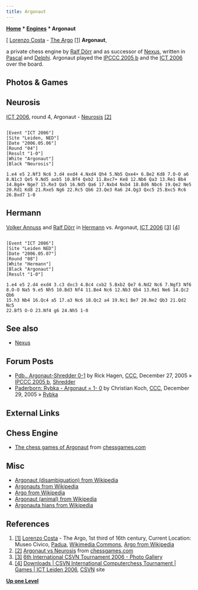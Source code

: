```yaml
---
title: Argonaut
---
```

**[Home](Home "Home") * [Engines](Engines "Engines") * Argonaut**

\[ [Lorenzo Costa](index.php?title=Category:Lorenzo_Costa&action=edit&redlink=1 "Category:Lorenzo Costa (page does not exist)") - [The Argo](https://en.wikipedia.org/wiki/Argo) <a id="cite-note-1" href="#cite-ref-1">[1]</a>
**Argonaut**,

a private chess engine by [Ralf Dörr](Ralf_D%C3%B6rr "Ralf Dörr") and as successor of [Nexus](Nexus "Nexus"), written in [Pascal](Pascal "Pascal") and [Delphi](Delphi "Delphi"). Argonaut played the [IPCCC 2005 b](IPCCC_2005_b "IPCCC 2005 b") and the [ICT 2006](ICT_2006 "ICT 2006") over the board.

## Photos & Games

## Neurosis

[ICT 2006](ICT_2006 "ICT 2006"), round 4, Argonaut - [Neurosis](Neurosis "Neurosis") <a id="cite-note-2" href="#cite-ref-2">[2]</a>

```

[Event "ICT 2006"]
[Site "Leiden, NED"]
[Date "2006.05.06"]
[Round "04"]
[Result "1-0"]
[White "Argonaut"]
[Black "Neurosis"]

1.e4 e5 2.Nf3 Nc6 3.d4 exd4 4.Nxd4 Qh4 5.Nb5 Qxe4+ 6.Be2 Kd8 7.O-O a6 
8.N1c3 Qe5 9.Nd5 axb5 10.Bf4 Qxb2 11.Bxc7+ Ke8 12.Nb6 Qa3 13.Re1 Bb4 
14.Bg4+ Nge7 15.Re3 Qa5 16.Nd5 Qa6 17.Nxb4 Nxb4 18.Bd6 Nbc6 19.Qe2 Ne5 
20.Rd1 Kd8 21.Rxe5 Ng6 22.Rc5 Qb6 23.Qe3 Ra6 24.Qg3 Qxc5 25.Bxc5 Rc6 
26.Bxd7 1-0

```

## Hermann

[](http://old.csvn.nl/gallery24.html)
[Volker Annuss](Volker_Annuss "Volker Annuss") and [Ralf Dörr](Ralf_D%C3%B6rr "Ralf Dörr") in [Hermann](Hermann "Hermann") vs. Argonaut, [ICT 2006](ICT_2006 "ICT 2006") <a id="cite-note-3" href="#cite-ref-3">[3]</a> <a id="cite-note-4" href="#cite-ref-4">[4]</a>

```

[Event "ICT 2006"]
[Site "Leiden NED"]
[Date "2006.05.07"]
[Round "08"]
[White "Hermann"]
[Black "Argonaut"]
[Result "1-0"]

1.e4 e5 2.d4 exd4 3.c3 dxc3 4.Bc4 cxb2 5.Bxb2 Qe7 6.Nd2 Nc6 7.Ngf3 Nf6
8.O-O Na5 9.e5 Nh5 10.Bd3 Nf4 11.Be4 Nc6 12.Nb3 Qb4 13.Re1 Ne6 14.Qc2 Qb6 
15.h3 Nb4 16.Qc4 a5 17.a3 Nc6 18.Qc2 a4 19.Nc1 Be7 20.Ne2 Qb3 21.Qd2 Nc5 
22.Bf5 O-O 23.Nf4 g6 24.Nh5 1-0

```

## See also

- [Nexus](Nexus "Nexus")

## Forum Posts

- [Pdb.. Argonaut-Shredder 0-1](https://www.stmintz.com/ccc/index.php?id=473976) by Rick Hagen, [CCC](CCC "CCC"), December 27, 2005 » [IPCCC 2005 b](IPCCC_2005_b "IPCCC 2005 b"), [Shredder](Shredder "Shredder")
- [Paderborn: Rybka - Argonaut = 1- 0](https://www.stmintz.com/ccc/index.php?id=474848) by Christian Koch, [CCC](CCC "CCC"), December 29, 2005 » [Rybka](Rybka "Rybka")

## External Links

## Chess Engine

- [The chess games of Argonaut](http://www.chessgames.com/perl/chessplayer?pid=100434) from [chessgames.com](http://www.chessgames.com/index.html)

## Misc

- [Argonaut (disambiguation) from Wikipedia](https://en.wikipedia.org/wiki/Argonaut_%28disambiguation%29)
- [Argonauts from Wikipedia](https://en.wikipedia.org/wiki/Argonauts)
- [Argo from Wikipedia](https://en.wikipedia.org/wiki/Argo)
- [Argonaut (animal) from Wikipedia](https://en.wikipedia.org/wiki/Argonaut_%28animal%29)
- [Argonauta hians from Wikipedia](https://en.wikipedia.org/wiki/Argonauta_hians)

## References

1. <a id="cite-ref-1" href="#cite-note-1">[1]</a> [Lorenzo Costa](index.php?title=Category:Lorenzo_Costa&action=edit&redlink=1 "Category:Lorenzo Costa (page does not exist)") - The Argo, 1st third of 16th century, Current Location: Museo Civico, [Padua](https://en.wikipedia.org/wiki/Padua), [Wikimedia Commons](https://en.wikipedia.org/wiki/Wikimedia_Commons), [Argo from Wikipedia](https://en.wikipedia.org/wiki/Argo)
1. <a id="cite-ref-2" href="#cite-note-2">[2]</a> [Argonaut vs Neurosis](http://www.chessgames.com/perl/chessgame?gid=1411202) from [chessgames.com](http://www.chessgames.com/index.html)
1. <a id="cite-ref-3" href="#cite-note-3">[3]</a> [6th International CSVN Tournament 2006 - Photo Gallery](http://old.csvn.nl/gallery24.html)
1. <a id="cite-ref-4" href="#cite-note-4">[4]</a> [Downloads | CSVN International Computerchess Tournament | Games | ICT Leiden 2006](http://www.csvn.nl/index.php?option=com_docman&task=cat_view&gid=39&Itemid=26&lang=en&limitstart=5), [CSVN](CSVN "CSVN") site

**[Up one Level](Engines "Engines")**

